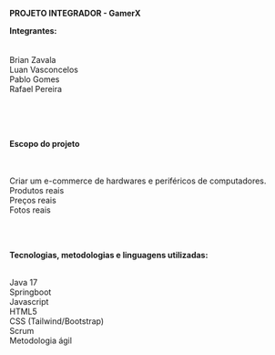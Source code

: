 
<strong>PROJETO INTEGRADOR - GamerX</strong>


<strong>Integrantes:</strong><br><br><br>
Brian Zavala<br>
Luan Vasconcelos<br>
Pablo Gomes<br>
Rafael Pereira<br>

<br><br><br>



<strong>Escopo do projeto</strong><br><br><br>


Criar um e-commerce de hardwares e periféricos de computadores.<br>
Produtos reais<br>
Preços reais<br>
Fotos reais<br>

<br><br>


<strong>Tecnologias, metodologias e linguagens utilizadas:</strong><br><br>


Java 17<br>
Springboot<br>
Javascript<br>
HTML5<br>
CSS (Tailwind/Bootstrap)<br>
Scrum<br>
Metodologia ágil<br>
